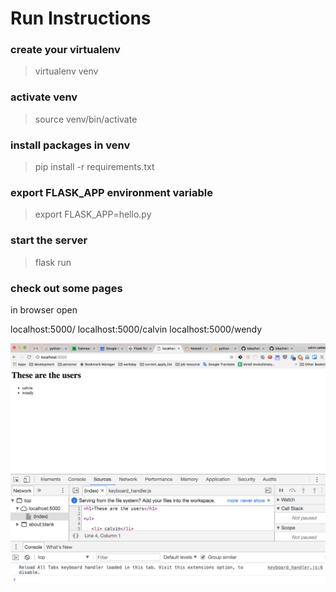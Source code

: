 # Run Instructions

### create your virtualenv

> virtualenv venv

### activate venv

> source venv/bin/activate

### install packages in venv

> pip install -r requirements.txt

### export FLASK_APP environment variable 

> export FLASK_APP=hello.py

###  start the server 

> flask run 

### check out some pages

in browser open 

localhost:5000/
localhost:5000/calvin
localhost:5000/wendy

![index page](../image/bike_index_page.png)
